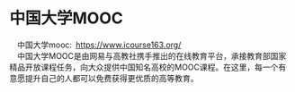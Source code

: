 # 中国大学MOOC

 &ensp;&ensp;中国大学mooc:&ensp;https://www.icourse163.org/<br/>
 &ensp;&ensp;中国大学MOOC是由网易与高教社携手推出的在线教育平台，承接教育部国家精品开放课程任务，向大众提供中国知名高校的MOOC课程。在这里，每一个有意愿提升自己的人都可以免费获得更优质的高等教育。
  

